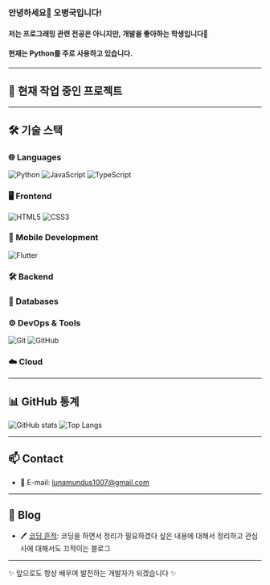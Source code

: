 ### 안녕하세요👋 오병국입니다!
#### 저는 프로그래밍 관련 전공은 아니지만, 개발을 좋아하는 학생입니다🌱
#### 현재는 Python를 주로 사용하고 있습니다.

---

## 🚀 현재 작업 중인 프로젝트

---

## 🛠️ 기술 스택
### 🌐 Languages
![Python](https://img.shields.io/badge/-Python-3776AB?style=for-the-badge&logo=Python&logoColor=white)
![JavaScript](https://img.shields.io/badge/-JavaScript-F7DF1E?style=for-the-badge&logo=javascript&logoColor=black)
![TypeScript](https://img.shields.io/badge/-TypeScript-3178C6?style=for-the-badge&logo=typescript&logoColor=white)

### 🖥️ Frontend
![HTML5](https://img.shields.io/badge/-HTML5-E34F26?style=for-the-badge&logo=html5&logoColor=white)
![CSS3](https://img.shields.io/badge/-CSS3-1572B6?style=for-the-badge&logo=css3&logoColor=white)

### 📱 Mobile Development
![Flutter](https://img.shields.io/badge/-Flutter-02569B?style=for-the-badge&logo=flutter&logoColor=white)

### 🛠️ Backend

### 💾 Databases

### ⚙️ DevOps & Tools
![Git](https://img.shields.io/badge/-Git-F05032?style=for-the-badge&logo=git&logoColor=white)
![GitHub](https://img.shields.io/badge/-GitHub-181717?style=for-the-badge&logo=github&logoColor=white)

### ☁️ Cloud

---

## 📊 GitHub 통계
![GitHub stats](https://github-readme-stats.vercel.app/api?username=lunamundus&show_icons=true&theme=radical)
![Top Langs](https://github-readme-stats.vercel.app/api/top-langs/?username=lunamundus&layout=compact&theme=radical)

---

## 📫 Contact
- 📧 E-mail: lunamundus1007@gmail.com

---

## 📝 Blog
- 🖊️ [코딩 흔적](https://luna-devstory.tistory.com/): 코딩을 하면서 정리가 필요하겠다 싶은 내용에 대해서 정리하고 관심사에 대해서도 끄적이는 블로그

---

✨ 앞으로도 항상 배우며 발전하는 개발자가 되겠습니다 ✨



<!--
**lunamundus/lunamundus** is a ✨ _special_ ✨ repository because its `README.md` (this file) appears on your GitHub profile.

Here are some ideas to get you started:

- 🔭 I’m currently working on ...
- 🌱 I’m currently learning ...
- 👯 I’m looking to collaborate on ...
- 🤔 I’m looking for help with ...
- 💬 Ask me about ...
- 📫 How to reach me: ...
- 😄 Pronouns: ...
- ⚡ Fun fact: ...
-->
